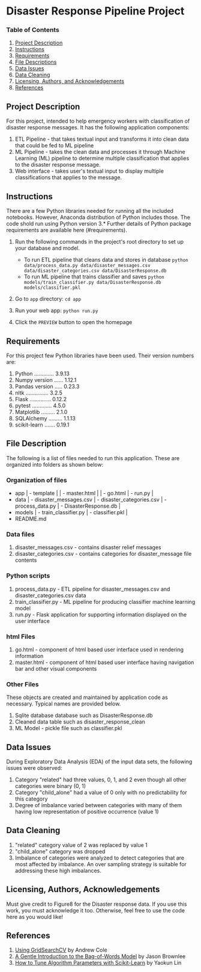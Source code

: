 # Disaster Response Pipeline Project

### Table of Contents

1. [Project Description](#project)
2. [Instructions](#instructions)
3. [Requirements](#requirements)
4. [File Descriptions](#files)
5. [Data Issues](#issues)
6. [Data Cleaning](#cleaning)
7. [Licensing, Authors, and Acknowledgements](#licensing)
8. [References](#references)

## Project Description <a name="project"></a>

For this project, intended to help emergency workers with classification of disaster response messages. It has the following application components:
1. ETL Pipeline - that takes textual input and transforms it into clean data that could be fed to ML pipeline
2. ML Pipeline - takes the clean data and processes it through Machine Learning (ML) pipeline to determine multiple classification that applies to the disaster response message.
3. Web interface - takes user's textual input to display multiple classifications that applies to the message.

## Instructions <a name="instructions"></a>

There are a few Python libraries needed for running all the included notebooks. However, Anaconda distribution of Python includes those. The code shold run using Python version 3.*
Further details of Python package requirements are available here (#requirements).

1. Run the following commands in the project's root directory to set up your database and model.

    - To run ETL pipeline that cleans data and stores in database
        `python data/process_data.py data/disaster_messages.csv data/disaster_categories.csv data/DisasterResponse.db`
    - To run ML pipeline that trains classifier and saves
        `python models/train_classifier.py data/DisasterResponse.db models/classifier.pkl`

2. Go to `app` directory: `cd app`

3. Run your web app: `python run.py`

4. Click the `PREVIEW` button to open the homepage

## Requirements <a name="requirements"></a>

For this project few Python libraries have been used. Their version numbers are:
1. Python ............. 3.9.13
2. Numpy version ...... 1.12.1
3. Pandas version ..... 0.23.3
4. nltk ............... 3.2.5
5. Flask .............. 0.12.2
6. pytest ............. 4.5.0
7. Matplotlib ......... 2.1.0
8. SQLAlchemy ......... 1.1.13
9. scikit-learn ....... 0.19.1

## File Description <a name="files"></a>

The following is a list of files needed to run this application. These are organized into folders as shown below:

### Organization of files
- app
| - template
| | - master.html
| | - go.html
| - run.py
|
- data
| - disaster_messages.csv
| - disaster_categories.csv
| - process_data.py
| - DisasterResponse.db
|
- models
| - train_classifier.py
| - classifier.pkl
|
- README.md

### Data files
1. disaster_messages.csv - contains disaster relief messages 
2. disaster_categories.csv - contains categories for disaster_message file contents

### Python scripts
1. process_data.py - ETL pipeline for disaster_messages.csv and disaster_categories.csv data
2. train_classifier.py - ML pipeline for producing classifier machine learning model
3. run.py - Flask application for supporting information displayed on the user interface

### html Files
1. go.html - component of html based user interface used in rendering information
2. master.html - component of html based user interface having navigation bar and other visual components

### Other Files
These objects are created and maintained by application code as necessary. Typical names are provided below.
1. Sqlite database database such as DisasterResponse.db
2. Cleaned data table such as disaster_response_clean
3. ML Model - pickle file such as classifier.pkl

## Data Issues <a name="issues"></a>
During Exploratory Data Analysis (EDA) of the input data sets, the following issues were observed:
1. Category "related" had three values, 0, 1, and 2 even though all other categories were binary (0, 1)
2. Category "child_alone" had a value of 0 only with no predictability for this category
3. Degree of imbalance varied between categories with many of them having low representation of positive occurrence (value 1)

## Data Cleaning <a name="cleaning"></a>
1. "related" category value of 2 was replaced by value 1
2. "child_alone" category was dropped
3. Imbalance of categories were analyzed to detect categories that are most affected by imbalance. An over sampling strategy is suitable for addressing these high imbalances.


## Licensing, Authors, Acknowledgements <a name="licensing"></a>
Must give credit to Figure8 for the Disaster response data. If you use this work, you must acknowledge it too. Otherwise, feel free to use the code here as you would like!

## References <a name="references"></a>
1. [Using GridSearchCV](https://towardsdatascience.com/using-gridsearchcv-76614defc594) by Andrew Cole
2. [A Gentle Introduction to the Bag-of-Words Model](https://machinelearningmastery.com/gentle-introduction-bag-words-model/) by Jason Brownlee
3. [How to Tune Algorithm Parameters with Scikit-Learn](https://machinelearningmastery.com/how-to-tune-algorithm-parameters-with-scikit-learn/) by Yaokun Lin

